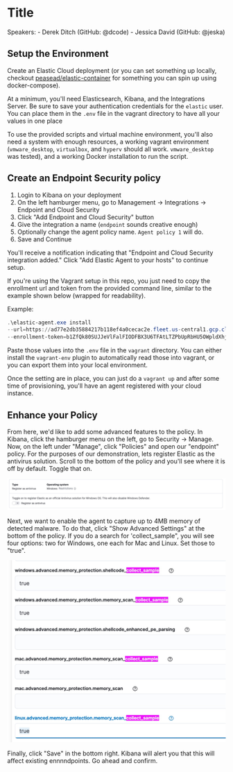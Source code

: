 # Title

Speakers:
    - Derek Ditch (GitHub: @dcode)
    - Jessica David (GitHub: @jeska)

## Setup the Environment

Create an Elastic Cloud deployment (or you can set something up locally, checkout
[peasead/elastic-container](https://github.com/peasead/elastic-container) for something you
can spin up using docker-compose).

At a minimum, you'll need Elasticsearch, Kibana, and the Integrations Server. Be sure to save your authentication
credentials for the `elastic` user. You can place them in the `.env` file in the vagrant directory to have all your
values in one place

To use the provided scripts and virtual machine environment, you'll also need a system with enough resources,
a working vagrant environment (`vmware_desktop`, `virtualbox`, and `hyperv` should all work. `vmware_desktop` was tested),
and a working Docker installation to run the script.

## Create an Endpoint Security policy

1. Login to Kibana on your deployment
2. On the left hamburger menu, go to Management -> Integrations -> Endpoint and Cloud Security
3. Click "Add Endpoint and Cloud Security" button
4. Give the integration a name (`endpoint` sounds creative enough)
5. Optionally change the agent policy name. `Agent policy 1` will do.
6. Save and Continue

You'll receive a notification indicating that "Endpoint and Cloud Security integration added."
Click "Add Elastic Agent to your hosts" to continue setup.

If you're using the Vagrant setup in this repo, you just need to copy the enrollment url and token from
the provided command line, similar to the example shown below (wrapped for readability).

Example:

```powershell
.\elastic-agent.exe install
--url=https://ad77e2db35884217b118ef4a0cecac2e.fleet.us-central1.gcp.cloud.es.io:443
--enrollment-token=b1ZfQk80SUJJeVlFalFIODFBX3U6TFAtLTZPbUpRbHU5OWpldXhjVzh1Zw==
```

Paste those values into the `.env` file in the `vagrant` directory. You can either install the
`vagrant-env` plugin to automatically read those into vagrant, or you can export them into your
local environment.

Once the setting are in place, you can just do a `vagrant up` and after some time of provisioning,
you'll have an agent registered with your cloud instance.

## Enhance your Policy

From here, we'd like to add some advanced features to the policy. In Kibana, click the hamburger menu on the left,
go to Security -> Manage. Now, on the left under "Manage", click "Policies" and open our "endpoint" policy. For the
purposes of our demonstration, lets register Elastic as the antivirus solution. Scroll to the bottom of the policy
and you'll see where it is off by default. Toggle that on.

![](media/2022-07-26-14-34-54.png)

Next, we want to enable the agent to capture up to 4MB memory of detected malware. To do that, click "Show Advanced Settings"
at the bottom of the policy. If you do a search for 'collect_sample", you will see four options: two for Windows, one each for
Mac and Linux. Set those to "true".

![](media/2022-07-26-14-38-05.png)

Finally, click "Save" in the bottom right. Kibana will alert you that this will affect existing ennnndpoints. Go ahead and confirm.


